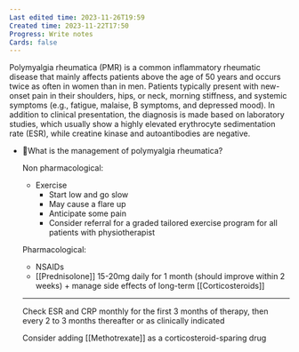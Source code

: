 ```yaml
---
Last edited time: 2023-11-26T19:59
Created time: 2023-11-22T17:50
Progress: Write notes
Cards: false
---
```

Polymyalgia rheumatica (PMR) is a common inflammatory rheumatic disease that mainly affects patients above the age of 50 years and occurs twice as often in women than in men. Patients typically present with new-onset pain in their shoulders, hips, or neck, morning stiffness, and systemic symptoms (e.g., fatigue, malaise, B symptoms, and depressed mood). In addition to clinical presentation, the diagnosis is made based on laboratory studies, which usually show a highly elevated erythrocyte sedimentation rate (ESR), while creatine kinase and autoantibodies are negative.
- 🍒What is the management of polymyalgia rheumatica?
    
    Non pharmacological:
    
    - Exercise
        - Start low and go slow
        - May cause a flare up
        - Anticipate some pain
        - Consider referral for a graded tailored exercise program for all patients with physiotherapist
    
    Pharmacological:
    
    - NSAIDs
    - [[Prednisolone]] 15-20mg daily for 1 month (should improve within 2 weeks) + manage side effects of long-term [[Corticosteroids]]
    
    ---
    
    Check ESR and CRP monthly for the first 3 months of therapy, then every 2 to 3 months thereafter or as clinically indicated
    
    Consider adding [[Methotrexate]] as a corticosteroid-sparing drug